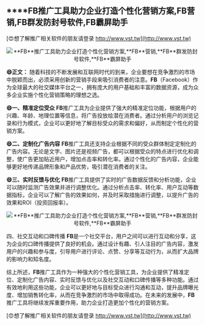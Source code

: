 ## ****FB**推广工具助力企业打造个性化营销方案,**FB**营销,**FB**群发防封号软件,**FB**霸屏助手**

[😍想了解推广相关软件的朋友请登录 http://www.vst.tw](http://www.vst.tw)

 <center><img src="https://vst.tw/MP4/tuiguang/png/5.png" alt="**FB**推广工具助力企业打造个性化营销方案,**FB**营销,**FB**群发防封号软件,**FB**霸屏助手"></center>

**😄正文：**
随着科技的不断发展和互联网时代的到来，企业要想在竞争激烈的市场中脱颖而出，必须采用创新的营销手段来吸引消费者的注意。**FB**（Facebook）作为全球最大的社交媒体平台之一，拥有庞大的用户基础和丰富的数据资源，成为众多企业实施个性化营销策略的理想之选。

**😄一、精准定位受众**
**FB**推广工具为企业提供了强大的精准定位功能，根据用户的兴趣、年龄、地理位置等信息，将广告投放给潜在消费者。通过分析用户的浏览记录和行为模式，企业可以更好地了解目标受众的需求和偏好，从而制定个性化的营销方案。

**😄二、定制化广告内容**
**FB**推广工具还支持企业根据不同的受众群体制定定制化的广告内容。无论是文字、图片还是视频广告，都可以根据受众的特点进行优化和调整，使广告更加贴近用户，增加点击率和转化率。通过个性化的广告内容，企业能够更好地传递品牌形象和产品优势，吸引潜在消费者的关注。

**😄三、实时反馈与优化**
**FB**推广工具提供了实时的广告数据反馈和分析功能，企业可以随时监测广告效果并进行调整优化。通过分析点击率、转化率、用户互动等数据指标，企业可以了解广告的效果如何，并及时采取措施进行调整，以提升广告的效果和ROI（投资回报率）。

 <center><img src="https://vst.tw/MP4/tuiguang/png/0.png" alt="**FB**推广工具助力企业打造个性化营销方案,**FB**营销,**FB**群发防封号软件,**FB**霸屏助手"></center>

四、社交互动和口碑传播
**FB**是一个社交平台，用户之间可以进行互动和分享，这为企业的口碑传播提供了良好的机会。通过设计有趣、引人注目的广告内容，激发用户的兴趣和参与度，引导用户进行评论、点赞、分享等互动行为，从而扩大品牌的影响力和知名度。

综上所述，**FB**推广工具作为一种强大的个性化营销工具，为企业提供了精准定位、定制化广告内容、实时反馈与优化以及社交互动和口碑传播等多种功能。通过有效地利用这些功能，企业可以更好地与目标受众进行沟通和互动，提升品牌曝光度、增加销售转化率，从而在竞争激烈的市场中取得成功。在未来的发展中，**FB**推广工具将继续发挥重要作用，助力企业打造更加个性化的营销方案。

[😍想了解推广相关软件的朋友请登录 http://www.vst.tw](http://www.vst.tw)



